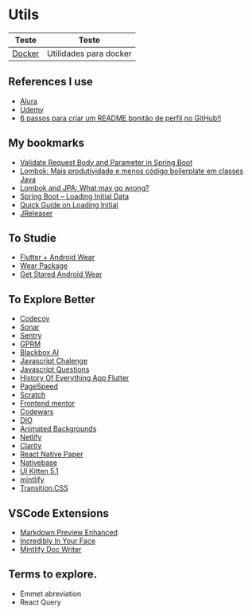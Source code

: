 # Utils

| Teste            | Teste                  |
| ---------------- | ---------------------- |
| [Docker](docker) | Utilidades para docker |

## References I use

- [Alura](https://www.alura.com.br/)
- [Udemy](https://www.udemy.com/)
- [6 passos para criar um README bonitão de perfil no GitHub!!](https://digitalinnovation.one/artigos/6-passos-para-criar-um-readme-bonitao-de-perfil-no-github)

## My bookmarks

- [Validate Request Body and Parameter in Spring Boot](https://blog.tericcabrel.com/validate-request-body-and-parameter-in-spring-boot/)
- [Lombok: Mais produtividade e menos código boilerplate em classes Java](https://youtu.be/DMBvVfeSg4o)
- [Lombok and JPA: What may go wrong?](https://www.jpa-buddy.com/blog/lombok-and-jpa-what-may-go-wrong/)
- [Spring Boot – Loading Initial Data](https://javabydeveloper.com/spring-boot-loading-initial-data/)
- [Quick Guide on Loading Initial](https://www.baeldung.com/spring-boot-data-sql-and-schema-sql)
- [JReleaser](https://jreleaser.org/)

## To Studie

- [Flutter + Android Wear](https://medium.com/flutter-community/flutter-building-wearos-app-fedf0f06d1b4)
- [Wear Package](https://pub.dev/packages/wear)
- [Get Stared Android Wear](https://developer.android.com/training/wearables/get-started/creating)

## To Explore Better

- [Codecov](https://app.codecov.io/)
- [Sonar](https://www.sonarqube.org/)
- [Sentry](https://sentry.io/)
- [GPRM](https://gprm.itsvg.in/)
- [Blackbox AI](https://www.useblackbox.io/)
- [Javascript Chalenge](https://www.jschallenger.com/)
- [Javascript Questions](https://github.com/lydiahallie/javascript-questions)
- [History Of Everything App Flutter](https://github.com/2d-inc/HistoryOfEverything)
- [PageSpeed](https://pagespeed.web.dev/)
- [Scratch](https://scratch.mit.edu/)
- [Frontend mentor](https://www.frontendmentor.io/)
- [Codewars](https://www.codewars.com)
- [DIO](https://www.dio.me/)
- [Animated Backgrounds](https://animatedbackgrounds.me/)
- [Netlify](https://www.netlify.com/)
- [Clarity](https://clarity.microsoft.com/)
- [React Native Paper](https://callstack.github.io/react-native-paper/)
- [Nativebase](https://nativebase.io/)
- [UI Kitten 5.1](https://akveo.github.io/react-native-ui-kitten/)
- [mintlify](https://writer.mintlify.com/)
- [Transition.CSS](https://www.transition.style/)

## VSCode Extensions

- [Markdown Preview Enhanced](https://marketplace.visualstudio.com/items?itemName=shd101wyy.markdown-preview-enhanced)
- [Incredibly In Your Face](https://marketplace.visualstudio.com/items?itemName=VirejDasani.incredibly-in-your-face)
- [Mintlify Doc Writer](https://marketplace.visualstudio.com/items?itemName=mintlify.document)

## Terms to explore.

- Emmet abreviation
- React Query
